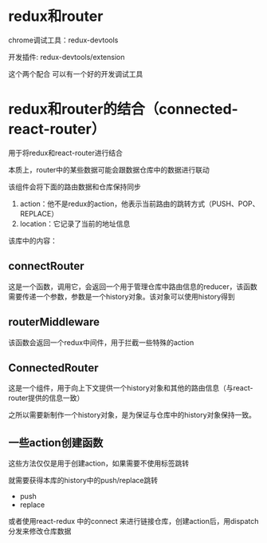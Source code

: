 # redux和router

chrome调试工具：redux-devtools

开发插件: redux-devtools/extension

这个两个配合 可以有一个好的开发调试工具

# redux和router的结合（connected-react-router）

用于将redux和react-router进行结合

本质上，router中的某些数据可能会跟数据仓库中的数据进行联动

该组件会将下面的路由数据和仓库保持同步

1. action：他不是redux的action，他表示当前路由的跳转方式（PUSH、POP、REPLACE）
2. location：它记录了当前的地址信息

该库中的内容：

## connectRouter

这是一个函数，调用它，会返回一个用于管理仓库中路由信息的reducer，该函数需要传递一个参数，参数是一个history对象。该对象可以使用history得到

## routerMiddleware

该函数会返回一个redux中间件，用于拦截一些特殊的action

## ConnectedRouter

这是一个组件，用于向上下文提供一个history对象和其他的路由信息（与react-router提供的信息一致）

之所以需要新制作一个history对象，是为保证与仓库中的history对象保持一致。

## 一些action创建函数
这些方法仅仅是用于创建action，如果需要不使用标签跳转

就需要获得本库的history中的push/replace跳转
- push
- replace

或者使用react-redux 中的connect 来进行链接仓库，创建action后，用dispatch分发来修改仓库数据